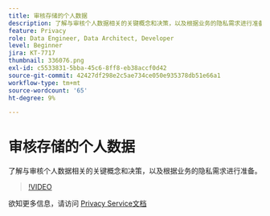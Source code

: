 ```yaml
---
title: 审核存储的个人数据
description: 了解与审核个人数据相关的关键概念和决策，以及根据业务的隐私需求进行准备。
feature: Privacy
role: Data Engineer, Data Architect, Developer
level: Beginner
jira: KT-7717
thumbnail: 336076.png
exl-id: c5533831-5bba-45c6-8ff8-eb38accf0d42
source-git-commit: 42427df298e2c5ae734ce050e935378db51e66a1
workflow-type: tm+mt
source-wordcount: '65'
ht-degree: 9%

---
```


# 审核存储的个人数据

了解与审核个人数据相关的关键概念和决策，以及根据业务的隐私需求进行准备。

>[!VIDEO](https://video.tv.adobe.com/v/336076?quality=12&learn=on)

欲知更多信息，请访问 [Privacy Service文档](https://experienceleague.adobe.com/docs/experience-platform/privacy/home.html?lang=zh-Hans)